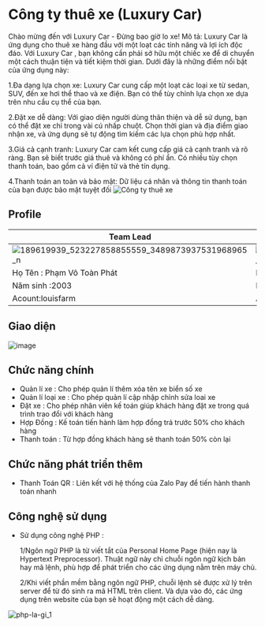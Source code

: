# Công ty thuê xe (Luxury Car)

 Chào mừng đến với Luxury Car - Đừng bao giờ lo xe!
Mô tả: Luxury Car  là ứng dụng cho thuê xe hàng đầu với một loạt các tính năng và lợi ích độc đáo.
Với Luxury Car , bạn không cần phải sở hữu một chiếc xe để di chuyển một cách thuận tiện và tiết kiệm thời gian. Dưới đây là những điểm nổi bật của ứng dụng này:

1.Đa dạng lựa chọn xe: Luxury Car cung cấp một loạt các loại xe từ sedan, SUV, đến xe hơi thể thao và xe điện. Bạn có thể tùy chỉnh lựa chọn xe dựa trên nhu cầu cụ thể của bạn.

2.Đặt xe dễ dàng: Với giao diện người dùng thân thiện và dễ sử dụng, bạn có thể đặt xe chỉ trong vài cú nhấp chuột. Chọn thời gian và địa điểm giao nhận xe, và ứng dụng sẽ tự động tìm kiếm các lựa chọn phù hợp nhất.

3.Giá cả cạnh tranh: Luxury Car cam kết cung cấp giá cả cạnh tranh và rõ ràng. Bạn sẽ biết trước giá thuê và không có phí ẩn. Có nhiều tùy chọn thanh toán, bao gồm cả ví điện tử và thẻ tín dụng.

4.Thanh toán an toàn và bảo mật: Dữ liệu cá nhân và thông tin thanh toán của bạn được bảo mật tuyệt đối
![Công ty thuê xe](https://github.com/louisfarm/QLXe/assets/117491243/1b5f810e-fb5d-407f-ada0-63d0eba91e30)

## Profile
|Team Lead|Developer|Project Owner|ScrumMaster|
|----|----|-----|------|
|![189619939_523227858855559_3489873937531968965_n](https://github.com/louisfarm/QLXe/assets/117491243/9c0b00e4-1598-4a30-89a1-9cf803ac2bf2)|![356803067_6732305563455091_8657865535648078790_n](https://github.com/louisfarm/QLXe/assets/117491243/867d6086-5f78-4928-8f03-d60064ab0fa9)|![299096264_2172149046300915_8962481653852609371_n](https://github.com/louisfarm/QLXe/assets/117491243/11069660-d935-47df-b856-fec4eacb455e)|![z4800515530535_0272add8466f51f57df3faaae54419fa](https://github.com/louisfarm/QLXe/assets/117491243/5a859761-cf72-4898-bc71-6cc842d9c1b3)|
|Họ Tên : Phạm Võ Toàn Phát|Họ tên:Trần Văn Minh|Họ tên:Nguyễn Đức Thắng|Họ tên:Nguyễn Thành Nghiệp|
|Năm sinh :2003| Năm sinh:2003|Năm sinh:2003|Năm sinh:2003|
|Acount:louisfarm|Acount:MinhTran203|Acount:thangbake|Acount:nguyenthanhnghiep|
## Giao diện

![image](https://github.com/nguyenthanhnghiep/Nhom4_Hethongchothuexe_T6_Ca2/assets/117718527/4cf63acd-35ab-4a81-865e-9693df71dc01)

## Chức năng chính
* Quản lí xe : Cho phép quản lí thêm xóa tên xe biển số xe 
* Quản lí loại xe : Cho phép quản lí cập nhập chỉnh sửa loai xe
* Đặt xe : Cho phép nhân viên kế toán giúp khách hàng đặt xe trong quá trình trao đổi với khách hàng
* Hợp Đồng : Kế toán tiến hành làm hợp đồng trả trước 50% cho khách hàng
* Thanh toán : Từ hợp đồng khách hàng sẽ thanh toán 50% còn lại
## Chức năng phát triển thêm
* Thanh Toán QR : Liên kết với hệ thống của Zalo Pay để tiến hành thanh toán nhanh
## Công nghệ sử dụng 
* Sử dụng công nghệ PHP :

  1/Ngôn ngữ PHP là từ viết tắt của Personal Home Page (hiện nay là Hypertext Preprocessor). Thuật ngữ này chỉ chuỗi ngôn ngữ kịch bản hay mã lệnh, phù hợp để phát triển cho các ứng dụng nằm trên máy chủ.

  2/Khi viết phần mềm bằng ngôn ngữ PHP, chuỗi lệnh sẽ được xử lý trên server để từ đó sinh ra mã HTML trên client. Và dựa vào đó, các ứng dụng trên website của bạn sẽ hoạt động một cách dễ dàng.

 ![php-la-gi_1](https://github.com/nguyenthanhnghiep/Nhom4_Hethongchothuexe_T6_Ca2/assets/117718527/e9a349c4-6c6d-471f-9d0b-7c5ca7d643ff)

